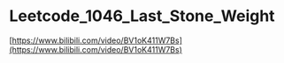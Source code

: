 # Leetcode_1046_Last_Stone_Weight

[https://www.bilibili.com/video/BV1oK411W7Bs](https://www.bilibili.com/video/BV1oK411W7Bs)